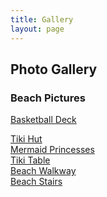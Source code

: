 ```yaml
---
title: Gallery
layout: page
---
```

## Photo Gallery

### Beach Pictures
[Basketball Deck](https://lwflouisa.github.io/NumeroHexDiaries/Gallery/images/2021-10-24-basketballdeck)<br />

[Tiki Hut](https://lwflouisa.github.io/NumeroHexDiaries/Gallery/images/2021-10-25-tikihut)<br />
[Mermaid Princesses](https://lwflouisa.github.io/NumeroHexDiaries/Gallery/images/2021-10-26-mermaidprincess)<br />
[Tiki Table](https://lwflouisa.github.io/NumeroHexDiaries/Gallery/images/2021-10-29-tikitable)<br />
[Beach Walkway](https://lwflouisa.github.io/NumeroHexDiaries/Gallery/images/2021-10-24-beachwalkway)<br />
[Beach Stairs](https://lwflouisa.github.io/NumeroHexDiaries/Gallery/images/2021-10-24-beachstairs)<br />

